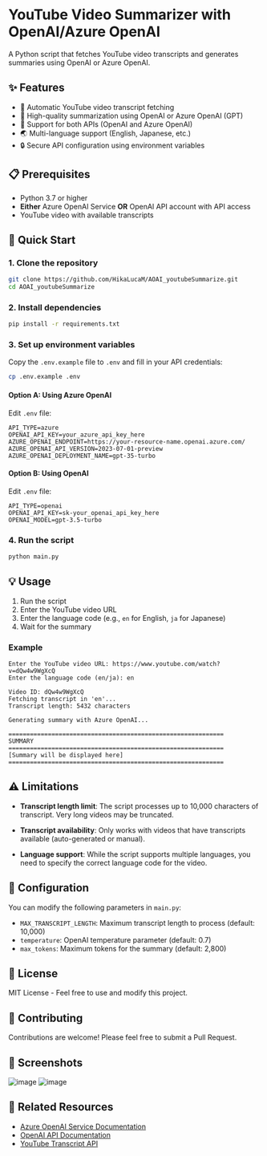 # YouTube Video Summarizer with OpenAI/Azure OpenAI

A Python script that fetches YouTube video transcripts and generates summaries using OpenAI or Azure OpenAI.

## ✨ Features

- 📝 Automatic YouTube video transcript fetching
- 🤖 High-quality summarization using OpenAI or Azure OpenAI (GPT)
- 🔄 Support for both APIs (OpenAI and Azure OpenAI)
- 🌏 Multi-language support (English, Japanese, etc.)
- 🔒 Secure API configuration using environment variables

## 📋 Prerequisites

- Python 3.7 or higher
- **Either** Azure OpenAI Service **OR** OpenAI API account with API access
- YouTube video with available transcripts

## 🚀 Quick Start

### 1. Clone the repository

```bash
git clone https://github.com/HikaLucaM/AOAI_youtubeSummarize.git
cd AOAI_youtubeSummarize
```

### 2. Install dependencies

```bash
pip install -r requirements.txt
```

### 3. Set up environment variables

Copy the `.env.example` file to `.env` and fill in your API credentials:

```bash
cp .env.example .env
```

#### Option A: Using Azure OpenAI

Edit `.env` file:

```env
API_TYPE=azure
OPENAI_API_KEY=your_azure_api_key_here
AZURE_OPENAI_ENDPOINT=https://your-resource-name.openai.azure.com/
AZURE_OPENAI_API_VERSION=2023-07-01-preview
AZURE_OPENAI_DEPLOYMENT_NAME=gpt-35-turbo
```

#### Option B: Using OpenAI

Edit `.env` file:

```env
API_TYPE=openai
OPENAI_API_KEY=sk-your_openai_api_key_here
OPENAI_MODEL=gpt-3.5-turbo
```

### 4. Run the script

```bash
python main.py
```

## 💡 Usage

1. Run the script
2. Enter the YouTube video URL
3. Enter the language code (e.g., `en` for English, `ja` for Japanese)
4. Wait for the summary

### Example

```
Enter the YouTube video URL: https://www.youtube.com/watch?v=dQw4w9WgXcQ
Enter the language code (en/ja): en

Video ID: dQw4w9WgXcQ
Fetching transcript in 'en'...
Transcript length: 5432 characters

Generating summary with Azure OpenAI...

============================================================
SUMMARY
============================================================
[Summary will be displayed here]
============================================================
```

## ⚠️ Limitations

- **Transcript length limit**: The script processes up to 10,000 characters of transcript. Very long videos may be truncated.

- **Transcript availability**: Only works with videos that have transcripts available (auto-generated or manual).

- **Language support**: While the script supports multiple languages, you need to specify the correct language code for the video.

## 🔧 Configuration

You can modify the following parameters in `main.py`:

- `MAX_TRANSCRIPT_LENGTH`: Maximum transcript length to process (default: 10,000)
- `temperature`: OpenAI temperature parameter (default: 0.7)
- `max_tokens`: Maximum tokens for the summary (default: 2,800)

## 📝 License

MIT License - Feel free to use and modify this project.

## 🤝 Contributing

Contributions are welcome! Please feel free to submit a Pull Request.

## 📸 Screenshots

![image](https://github.com/hikaruminagawa/AOAI_youtubeSummarize/assets/96165184/ba9400fe-e566-4c23-ad51-d0afa7149f18)
![image](https://github.com/hikaruminagawa/AOAI_youtubeSummarize/assets/96165184/772dbf15-0497-49d7-aa03-8613aff0b195)

## 🔗 Related Resources

- [Azure OpenAI Service Documentation](https://learn.microsoft.com/azure/ai-services/openai/)
- [OpenAI API Documentation](https://platform.openai.com/docs/)
- [YouTube Transcript API](https://github.com/jdepoix/youtube-transcript-api)
